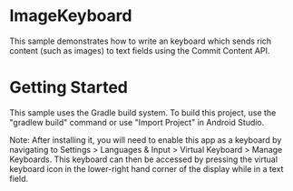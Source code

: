 # ImageKeyboard
This sample demonstrates how to write an keyboard which sends rich content (such as images) to text fields using the Commit Content API.

# Getting Started
This sample uses the Gradle build system. To build this project, use the "gradlew build" command or use "Import Project" in Android Studio.

Note: After installing it, you will need to enable this app as a keyboard by navigating to Settings > Languages & Input > Virtual Keyboard > Manage Keyboards. This keyboard can then be accessed by pressing the virtual keyboard icon in the lower-right hand corner of the display while in a text field.

